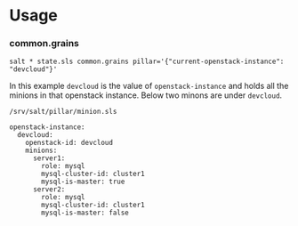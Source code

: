 # Usage

### common.grains

    salt * state.sls common.grains pillar='{"current-openstack-instance": "devcloud"}'

In this example ```devcloud``` is the value of ```openstack-instance``` and holds all the minions in that openstack instance. Below two minons are under ```devcloud```.

```/srv/salt/pillar/minion.sls```

    openstack-instance:
      devcloud:
        openstack-id: devcloud
        minions:
          server1:
            role: mysql
            mysql-cluster-id: cluster1
            mysql-is-master: true
          server2:
            role: mysql
            mysql-cluster-id: cluster1
            mysql-is-master: false

